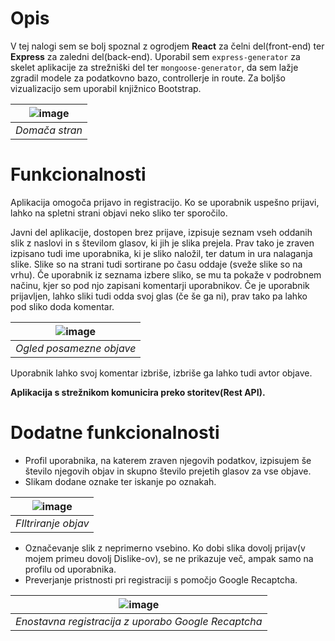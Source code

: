 # Opis
V tej nalogi sem se bolj spoznal z ogrodjem **React** za čelni del(front-end) ter **Express** za zaledni del(back-end). Uporabil sem `express-generator` za skelet aplikacije za strežniški del ter `mongoose-generator`, da sem lažje zgradil modele za podatkovno bazo, controllerje in route. Za boljšo vizualizacijo sem uporabil knjižnico Bootstrap.

| ![image](https://github.com/mlukee/react-web-app/assets/31586745/abd01212-8b0f-403a-802b-db90511c4673) |
|:--:|
|*Domača stran*|

# Funkcionalnosti
Aplikacija omogoča prijavo in registracijo. Ko se uporabnik uspešno prijavi, lahko na spletni strani objavi neko sliko ter sporočilo.

Javni del aplikacije, dostopen brez prijave, izpisuje seznam vseh oddanih slik z naslovi in s številom glasov, ki jih je slika prejela. Prav tako je zraven izpisano tudi ime uporabnika, ki je sliko naložil, ter datum in ura nalaganja slike. Slike so na strani tudi sortirane po času oddaje (sveže slike so na vrhu). Če uporabnik iz seznama izbere sliko, se mu ta pokaže v podrobnem načinu, kjer so pod njo zapisani komentarji uporabnikov. Če je uporabnik prijavljen, lahko sliki tudi odda svoj glas (če še ga ni), prav tako pa lahko pod sliko doda komentar.

| ![image](https://github.com/mlukee/react-web-app/assets/31586745/94a96188-2eec-44e1-bf71-2417bc480d92) |
|:--:|
|*Ogled posamezne objave*|

Uporabnik lahko svoj komentar izbriše, izbriše ga lahko tudi avtor objave.


**Aplikacija s strežnikom komunicira preko storitev(Rest API).**

# Dodatne funkcionalnosti

- Profil uporabnika, na katerem zraven njegovih podatkov, izpisujem še število njegovih objav in skupno število prejetih glasov za vse objave.
- Slikam dodane oznake ter iskanje po oznakah.

| ![image](https://github.com/mlukee/react-web-app/assets/31586745/e02ec2be-88f8-4b77-8838-f683f4ef5958) |
|:--:|
|*FIltriranje objav*|
 

- Označevanje slik z neprimerno vsebino. Ko dobi slika dovolj prijav(v mojem primeu dovolj Dislike-ov), se ne prikazuje več, ampak samo na profilu od uporabnika.
- Preverjanje pristnosti pri registraciji s pomočjo Google Recaptcha. 

| ![image](https://github.com/mlukee/react-web-app/assets/31586745/16b1cae5-e251-48c6-a688-2b3a58e2d430) |
|:--:|
|*Enostavna registracija z uporabo Google Recaptcha*|



